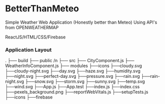 # BetterThanMeteo
Simple Weather Web Application (Honestly better than Meteo) Using API's from OPENWEATHERMAP

ReactJS/HTML/CSS/Firebase

### Application Layout
.
├── build 
├── public /n
├── src
   ├── CityComponent.js
   ├── WeatherInfoComponent.js
   ├── modules
       ├──icons
       ├──cloudy.svg
       ├──cloudy-night.svg
       ├──day.svg
       ├──haze.svg
       ├──humidity.svg
       ├──night.svg
       ├──perfect-day.svg
       ├──pressure.svg
       ├──rain.svg
       ├──rain-night.svg
       ├──snow.svg
       ├──storm.svg
       ├──sunny.svg
       ├──temp.svg
       ├──wind.svg
   ├──App.js
   ├──App.test
   ├──index.js
   ├──index.css
   ├──pexels_background.png
   ├──reportWebVitals.js
   ├──setupTests.js
        ├──icons
├──firebase
